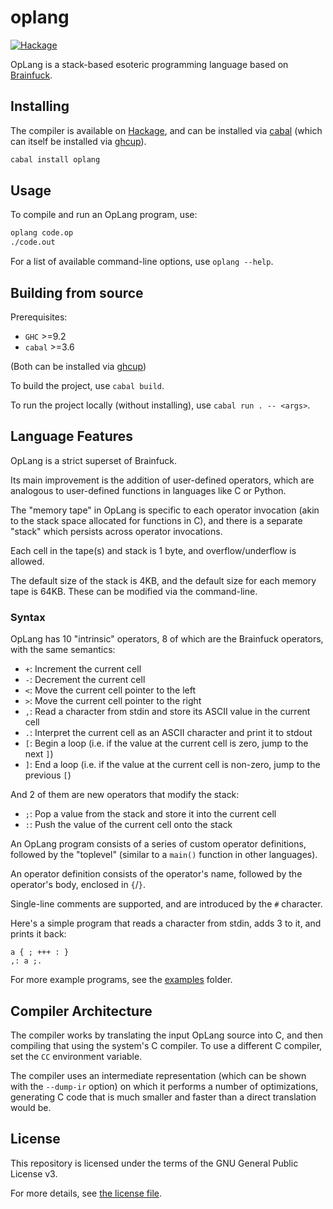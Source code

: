 # oplang

[![Hackage](https://img.shields.io/hackage/v/oplang?style=for-the-badge)](https://hackage.haskell.org/package/oplang)

OpLang is a stack-based esoteric programming language based on [Brainfuck](https://en.wikipedia.org/wiki/Brainfuck).

## Installing

The compiler is available on [Hackage](https://hackage.haskell.org/package/oplang), and can be installed via [cabal](https://www.haskell.org/cabal/) (which can itself be installed via [ghcup](https://www.haskell.org/ghcup/)).

```sh
cabal install oplang
```

## Usage

To compile and run an OpLang program, use:

```sh
oplang code.op
./code.out
```

For a list of available command-line options, use `oplang --help`.

## Building from source

Prerequisites:

* `GHC` >=9.2
* `cabal` >=3.6

(Both can be installed via [ghcup](https://www.haskell.org/ghcup/))

To build the project, use `cabal build`.

To run the project locally (without installing), use `cabal run . -- <args>`.

## Language Features

OpLang is a strict superset of Brainfuck.

Its main improvement is the addition of user-defined operators, which are analogous to user-defined functions in languages like C or Python.

The "memory tape" in OpLang is specific to each operator invocation (akin to the stack space allocated for functions in C), and there is a separate "stack" which persists across operator invocations.

Each cell in the tape(s) and stack is 1 byte, and overflow/underflow is allowed.

The default size of the stack is 4KB, and the default size for each memory tape is 64KB. These can be modified via the command-line.

### Syntax

OpLang has 10 "intrinsic" operators, 8 of which are the Brainfuck operators, with the same semantics:

* `+`: Increment the current cell
* `-`: Decrement the current cell
* `<`: Move the current cell pointer to the left
* `>`: Move the current cell pointer to the right
* `,`: Read a character from stdin and store its ASCII value in the current cell
* `.`: Interpret the current cell as an ASCII character and print it to stdout
* `[`: Begin a loop (i.e. if the value at the current cell is zero, jump to the next `]`)
* `]`: End a loop (i.e. if the value at the current cell is non-zero, jump to the previous `[`)

And 2 of them are new operators that modify the stack:

* `;`: Pop a value from the stack and store it into the current cell
* `:`: Push the value of the current cell onto the stack

An OpLang program consists of a series of custom operator definitions, followed by the "toplevel" (similar to a `main()` function in other languages).

An operator definition consists of the operator's name, followed by the operator's body, enclosed in `{`/`}`.

Single-line comments are supported, and are introduced by the `#` character.

Here's a simple program that reads a character from stdin, adds 3 to it, and prints it back:

```oplang
a { ; +++ : }
,: a ;.
```

For more example programs, see the [examples](examples) folder.

## Compiler Architecture

The compiler works by translating the input OpLang source into C, and then compiling that using the system's C compiler. To use a different C compiler, set the `CC` environment variable.

The compiler uses an intermediate representation (which can be shown with the `--dump-ir` option) on which it performs a number of optimizations, generating C code that is much smaller and faster than a direct translation would be.

## License

This repository is licensed under the terms of the GNU General Public License v3.

For more details, see [the license file](LICENSE.txt).
